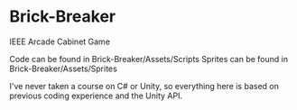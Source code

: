 # Brick-Breaker

IEEE Arcade Cabinet Game

Code can be found in Brick-Breaker/Assets/Scripts
Sprites can be found in Brick-Breaker/Assets/Sprites

I've never taken a course on C# or Unity, so everything here is based on previous coding experience and the Unity API.
